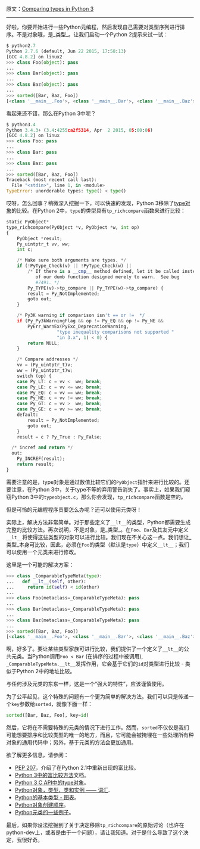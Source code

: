 原文：[Comparing types in Python 3](http://eli.thegreenplace.net/2016/comparing-types-in-python-3/)

---

好啦，你要开始进行一些Python元编程，然后发现自己需要对类型序列进行排序。不是对象哦，是_类型_。让我们启动一个Python 2提示来试一试：
```py
$ python2.7
Python 2.7.6 (default, Jun 22 2015, 17:58:13)
[GCC 4.8.2] on linux2
>>> class Foo(object): pass
...
>>> class Bar(object): pass
...
>>> class Baz(object): pass
...
>>> sorted([Bar, Baz, Foo])
[<class '__main__.Foo'>, <class '__main__.Bar'>, <class '__main__.Baz'>]
```

看起来还不错，那么在Python 3中呢？
```py
$ python3.4
Python 3.4.3+ (3.4:4255ca2f5314, Apr  2 2015, 05:00:06)
[GCC 4.8.2] on linux
>>> class Foo: pass
...
>>> class Bar: pass
...
>>> class Baz: pass
...
>>> sorted([Bar, Baz, Foo])
Traceback (most recent call last):
  File "<stdin>", line 1, in <module>
TypeError: unorderable types: type() < type()
```

哎呀，怎么回事？稍微深入挖掘一下，可以快速的发现，Python 3移除了[type对象](http://eli.thegreenplace.net/2012/03/30/python-objects-types-classes-and-instances-a-glossary)的比较。在Python 2中，`type`的类型具有`tp_richcompare`函数来进行比较：
```py
static PyObject*
type_richcompare(PyObject *v, PyObject *w, int op)
{
    PyObject *result;
    Py_uintptr_t vv, ww;
    int c;

    /* Make sure both arguments are types. */
    if (!PyType_Check(v) || !PyType_Check(w) ||
        /* If there is a __cmp__ method defined, let it be called instead
           of our dumb function designed merely to warn.  See bug
           #7491. */
        Py_TYPE(v)->tp_compare || Py_TYPE(w)->tp_compare) {
        result = Py_NotImplemented;
        goto out;
    }

    /* Py3K warning if comparison isn't == or !=  */
    if (Py_Py3kWarningFlag && op != Py_EQ && op != Py_NE &&
        PyErr_WarnEx(PyExc_DeprecationWarning,
                   "type inequality comparisons not supported "
                   "in 3.x", 1) < 0) {
        return NULL;
    }

    /* Compare addresses */
    vv = (Py_uintptr_t)v;
    ww = (Py_uintptr_t)w;
    switch (op) {
    case Py_LT: c = vv <  ww; break;
    case Py_LE: c = vv <= ww; break;
    case Py_EQ: c = vv == ww; break;
    case Py_NE: c = vv != ww; break;
    case Py_GT: c = vv >  ww; break;
    case Py_GE: c = vv >= ww; break;
    default:
        result = Py_NotImplemented;
        goto out;
    }
    result = c ? Py_True : Py_False;

  /* incref and return */
  out:
    Py_INCREF(result);
    return result;
}
```

需要注意的是，type对象是通过数值比较它们的`PyObject`指针来进行比较的。还要注意，在Python 3中，关于type不等的弃用警告消失了。事实上，如果我们窥窃Python 3中的`typeobject.c`，那么你会发现，`tp_richcompare`函数是空的。

但是可怜的元编程程序员要怎么办呢？还可以使用元类呀！

实际上，解决方法非常简单。对于那些定义了`__lt__`的类型，Python都需要生成完整的比较方法。再次说明，不是对象，是_类型_。在`Foo`、`Bar`及其友元中定义`__lt__`将使得这些类型的对象可以进行比较。我们现在不关心这一点。我们想让_类型_本身可比较，因此，必须在`Foo`的类型（默认是`type`）中定义`__lt__`；我们可以使用一个元类来进行修改。

这里是一个可能的解决方案：
```py
>>> class _ComparableTypeMeta(type):
...   def __lt__(self, other):
...     return id(self) < id(other)
...
>>> class Foo(metaclass=_ComparableTypeMeta): pass
...
>>> class Bar(metaclass=_ComparableTypeMeta): pass
...
>>> class Baz(metaclass=_ComparableTypeMeta): pass
...
>>> sorted([Bar, Baz, Foo])
[<class '__main__.Foo'>, <class '__main__.Bar'>, <class '__main__.Baz'>]
```

啊，好多了。要让某些类型家族可进行比较，我们提供了一个定义了`__lt__`的公共元类。当Python调用`Foo < Bar` (在排序的过程中被调用), `_ComparableTypeMeta.__lt__`发挥作用，它会基于它们的`id`对类型进行比较 - 类似于Python 2中的地址比较。

与任何涉及元类的东东一样，这是一个“强大的特性”，应该谨慎使用。

为了公平起见，这个特殊的问题有一个更为简单的解决方法。我们可以只是传递一个`key`参数给`sorted`，就像下面一样：
```py
sorted([Bar, Baz, Foo], key=id)
```

然后，它将在不需要特殊的元类的情况下进行工作。然而，`sorted`不仅仅是我们可能想要排序和比较类型的唯一的地方，而且，它可能会被掩埋在一些处理所有种对象的通用代码中；另外，基于元类的方法会更加通用。

欲了解更多信息，请参阅：

*   [PEP 207](https://www.python.org/dev/peps/pep-0207/)，介绍了在Python 2.1中重新出现的富比较。
*   [Python 3中的富比较方法](https://docs.python.org/3.4/reference/datamodel.html#object.__lt__)文档。
*   [Python 3 C API中的type对象](https://docs.python.org/3/c-api/typeobj.html)。
*   [Python对象，类型，类和实例 —— 词汇](http://eli.thegreenplace.net/2012/03/30/python-objects-types-classes-and-instances-a-glossary).
*   [Python的基本类型 - 图表](http://eli.thegreenplace.net/2012/04/03/the-fundamental-types-of-python-a-diagram)。
*   [Python对象创建顺序](http://eli.thegreenplace.net/2012/04/16/python-object-creation-sequence)。
*   [Python元类的一些例子](http://eli.thegreenplace.net/2011/08/14/python-metaclasses-by-example)。

最后，如果你设法挖掘到了关于决定移除`tp_richcompare`的原始讨论（也许在python-dev上，或者是由于一个问题），请让我知道。对于是什么导致了这个决定，我很好奇。